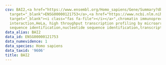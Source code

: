 ```yaml
---
csv: BAI2,<a href="https://www.ensembl.org/Homo_sapiens/Gene/Summary?db=core;g=ENSG00000121753"
  target="_blank">ENSG00000121753</a>,<a href="https://www.ncbi.nlm.nih.gov/pubmed/17216044"
  target="_blank"><i class="fas fa-file"></i></a>",chromatin immunoprecipitation assay,direct
  interaction,HeLa, high throughput transcription profiling by microarray,nucleotide
  sequence identification,nucleotide sequence identification,transcriptional regulation,
data_alias: BAI2
data_id: ENSG00000121753
data_numevidence: 1
data_species: Homo sapiens
data_taxid: '9606'
title: BAI2
---
```

